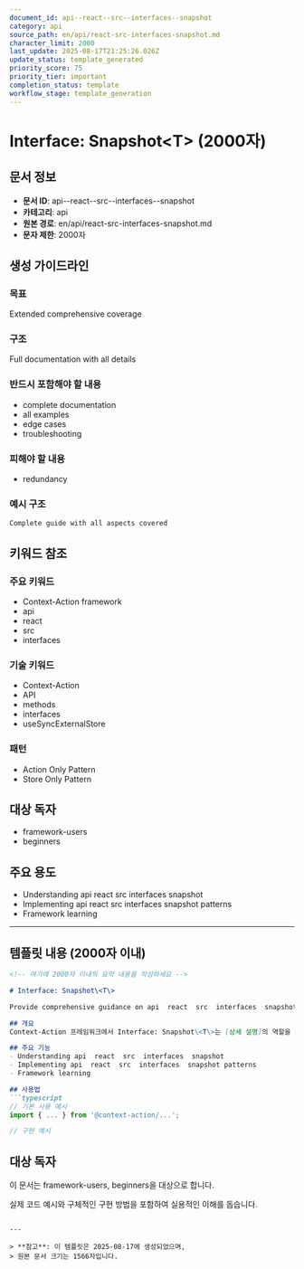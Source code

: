 ```yaml
---
document_id: api--react--src--interfaces--snapshot
category: api
source_path: en/api/react-src-interfaces-snapshot.md
character_limit: 2000
last_update: 2025-08-17T21:25:26.026Z
update_status: template_generated
priority_score: 75
priority_tier: important
completion_status: template
workflow_stage: template_generation
---
```


# Interface: Snapshot\<T\> (2000자)

## 문서 정보
- **문서 ID**: api--react--src--interfaces--snapshot
- **카테고리**: api
- **원본 경로**: en/api/react-src-interfaces-snapshot.md
- **문자 제한**: 2000자

## 생성 가이드라인

### 목표
Extended comprehensive coverage

### 구조
Full documentation with all details

### 반드시 포함해야 할 내용
- complete documentation
- all examples
- edge cases
- troubleshooting

### 피해야 할 내용  
- redundancy

### 예시 구조
```
Complete guide with all aspects covered
```

## 키워드 참조

### 주요 키워드
- Context-Action framework
- api
- react
- src
- interfaces

### 기술 키워드
- Context-Action
- API
- methods
- interfaces
- useSyncExternalStore

### 패턴
- Action Only Pattern
- Store Only Pattern

## 대상 독자
- framework-users
- beginners

## 주요 용도
- Understanding api  react  src  interfaces  snapshot
- Implementing api  react  src  interfaces  snapshot patterns
- Framework learning

---

## 템플릿 내용 (2000자 이내)

```markdown
<!-- 여기에 2000자 이내의 요약 내용을 작성하세요 -->

# Interface: Snapshot\<T\>

Provide comprehensive guidance on api  react  src  interfaces  snapshot

## 개요
Context-Action 프레임워크에서 Interface: Snapshot\<T\>는 [상세 설명]의 역할을 담당합니다.

## 주요 기능
- Understanding api  react  src  interfaces  snapshot
- Implementing api  react  src  interfaces  snapshot patterns
- Framework learning

## 사용법
```typescript
// 기본 사용 예시
import { ... } from '@context-action/...';

// 구현 예시
```

## 대상 독자
이 문서는 framework-users, beginners을 대상으로 합니다.

실제 코드 예시와 구체적인 구현 방법을 포함하여 실용적인 이해를 돕습니다.
```

---

> **참고**: 이 템플릿은 2025-08-17에 생성되었으며, 
> 원본 문서 크기는 1566자입니다.

